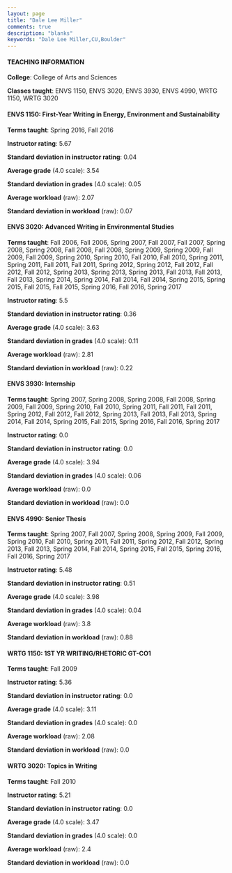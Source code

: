 ```yaml
---
layout: page
title: "Dale Lee Miller" 
comments: true
description: "blanks"
keywords: "Dale Lee Miller,CU,Boulder"
---
```

<head>
<script src="https://ajax.googleapis.com/ajax/libs/jquery/2.1.3/jquery.min.js"></script>
<script src="https://dl.dropboxusercontent.com/s/pc42nxpaw1ea4o9/highcharts.js?dl=0"></script>
<!-- <script src="../assets/js/highcharts.js"></script> -->
<style type="text/css">@font-face {
	font-family: "Bebas Neue";
	src: url(https://www.filehosting.org/file/details/544349/BebasNeue Regular.otf) format("opentype");
	}
	h1.Bebas { 
		font-family: "Bebas Neue", Verdana, Tahoma;
	}
</style>
</head>
	   
#### TEACHING INFORMATION

**College**: College of Arts and Sciences

**Classes taught**: ENVS 1150, ENVS 3020, ENVS 3930, ENVS 4990, WRTG 1150, WRTG 3020

#### ENVS 1150: First-Year Writing in Energy, Environment and Sustainability

**Terms taught**: Spring 2016, Fall 2016

**Instructor rating**: 5.67

**Standard deviation in instructor rating**: 0.04

**Average grade** (4.0 scale): 3.54

**Standard deviation in grades** (4.0 scale): 0.05

**Average workload** (raw): 2.07

**Standard deviation in workload** (raw): 0.07

#### ENVS 3020: Advanced Writing in Environmental Studies

**Terms taught**: Fall 2006, Fall 2006, Spring 2007, Fall 2007, Fall 2007, Spring 2008, Spring 2008, Fall 2008, Fall 2008, Spring 2009, Spring 2009, Fall 2009, Fall 2009, Spring 2010, Spring 2010, Fall 2010, Fall 2010, Spring 2011, Spring 2011, Fall 2011, Fall 2011, Spring 2012, Spring 2012, Fall 2012, Fall 2012, Fall 2012, Spring 2013, Spring 2013, Spring 2013, Fall 2013, Fall 2013, Fall 2013, Spring 2014, Spring 2014, Fall 2014, Fall 2014, Spring 2015, Spring 2015, Fall 2015, Fall 2015, Spring 2016, Fall 2016, Spring 2017

**Instructor rating**: 5.5

**Standard deviation in instructor rating**: 0.36

**Average grade** (4.0 scale): 3.63

**Standard deviation in grades** (4.0 scale): 0.11

**Average workload** (raw): 2.81

**Standard deviation in workload** (raw): 0.22

#### ENVS 3930: Internship

**Terms taught**: Spring 2007, Spring 2008, Spring 2008, Fall 2008, Spring 2009, Fall 2009, Spring 2010, Fall 2010, Spring 2011, Fall 2011, Fall 2011, Spring 2012, Fall 2012, Fall 2012, Spring 2013, Fall 2013, Fall 2013, Spring 2014, Fall 2014, Spring 2015, Fall 2015, Spring 2016, Fall 2016, Spring 2017

**Instructor rating**: 0.0

**Standard deviation in instructor rating**: 0.0

**Average grade** (4.0 scale): 3.94

**Standard deviation in grades** (4.0 scale): 0.06

**Average workload** (raw): 0.0

**Standard deviation in workload** (raw): 0.0

#### ENVS 4990: Senior Thesis

**Terms taught**: Spring 2007, Fall 2007, Spring 2008, Spring 2009, Fall 2009, Spring 2010, Fall 2010, Spring 2011, Fall 2011, Spring 2012, Fall 2012, Spring 2013, Fall 2013, Spring 2014, Fall 2014, Spring 2015, Fall 2015, Spring 2016, Fall 2016, Spring 2017

**Instructor rating**: 5.48

**Standard deviation in instructor rating**: 0.51

**Average grade** (4.0 scale): 3.98

**Standard deviation in grades** (4.0 scale): 0.04

**Average workload** (raw): 3.8

**Standard deviation in workload** (raw): 0.88

#### WRTG 1150: 1ST YR WRITING/RHETORIC GT-CO1

**Terms taught**: Fall 2009

**Instructor rating**: 5.36

**Standard deviation in instructor rating**: 0.0

**Average grade** (4.0 scale): 3.11

**Standard deviation in grades** (4.0 scale): 0.0

**Average workload** (raw): 2.08

**Standard deviation in workload** (raw): 0.0

#### WRTG 3020: Topics in Writing

**Terms taught**: Fall 2010

**Instructor rating**: 5.21

**Standard deviation in instructor rating**: 0.0

**Average grade** (4.0 scale): 3.47

**Standard deviation in grades** (4.0 scale): 0.0

**Average workload** (raw): 2.4

**Standard deviation in workload** (raw): 0.0

